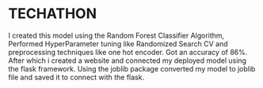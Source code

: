 # TECHATHON

I created this model using the Random Forest Classifier Algorithm, Performed HyperParameter tuning like Randomized Search CV and preprocessing techniques like one hot encoder.
Got an accuracy of 86%.
After which i created a website and connected my deployed model using the flask framework.
Using the joblib package converted my model to joblib file and saved it to connect with the flask.
